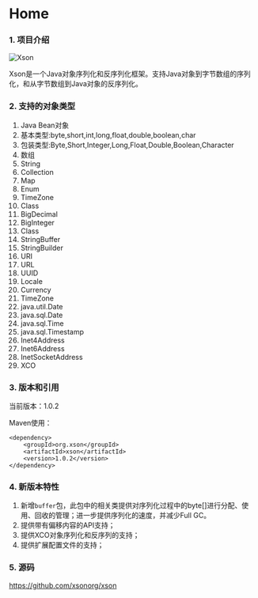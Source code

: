 # Home

### 1. 项目介绍

![Xson](images/00.png)

Xson是一个Java对象序列化和反序列化框架。支持Java对象到字节数组的序列化，和从字节数组到Java对象的反序列化。

### 2. 支持的对象类型

01. Java Bean对象
02. 基本类型:byte,short,int,long,float,double,boolean,char
03. 包装类型:Byte,Short,Integer,Long,Float,Double,Boolean,Character
04. 数组
05. String
06. Collection
07. Map
08. Enum
09. TimeZone
10. Class
11. BigDecimal
12. BigInteger
13. Class
14. StringBuffer
15. StringBuilder
16. URI
17. URL
18. UUID    
19. Locale
20. Currency
21. TimeZone
22. java.util.Date
23. java.sql.Date
24. java.sql.Time
25. java.sql.Timestamp
26. Inet4Address
27. Inet6Address
28. InetSocketAddress
29. XCO

### 3. 版本和引用

当前版本：1.0.2

Maven使用：

	<dependency>
		<groupId>org.xson</groupId>
		<artifactId>xson</artifactId>
		<version>1.0.2</version>
	</dependency>

### 4. 新版本特性

1. 新增`buffer`包，此包中的相关类提供对序列化过程中的byte[]进行分配、使用、回收的管理；进一步提供序列化的速度，并减少Full GC。
2. 提供带有偏移内容的API支持；
3. 提供XCO对象序列化和反序列的支持；
4. 提供扩展配置文件的支持；

### 5. 源码

<https://github.com/xsonorg/xson>
